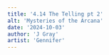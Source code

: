 ```yaml
---
title: '4.14 The Telling pt 2'
alt: 'Mysteries of the Arcana'
date: '2024-10-03'
author: 'J Gray'
artist: 'Gennifer'
---
```

